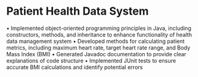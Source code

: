 # Patient Health Data System

•	Implemented object-oriented programming principles in Java, including constructors, methods, and inheritance to enhance functionality of health data management system
•	Developed methods for calculating patient metrics, including maximum heart rate, target heart rate range, and Body Mass Index (BMI)
•	Generated Javadoc documentation to provide clear explanations of code structure
•	Implemented JUnit tests to ensure accurate BMI calculations and identify potential errors 
